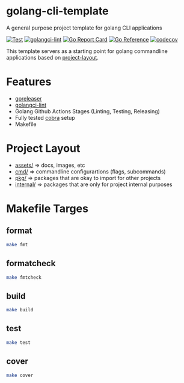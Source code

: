 # golang-cli-template
A general purpose  project template for golang CLI applications

[![Test](https://github.com/FalcoSuessgott/golang-cli-template/actions/workflows/test.yml/badge.svg)](https://github.com/FalcoSuessgott/golang-cli-template/actions/workflows/test.yml) [![golangci-lint](https://github.com/FalcoSuessgott/golang-cli-template/actions/workflows/lint.yml/badge.svg)](https://github.com/FalcoSuessgott/golang-cli-template/actions/workflows/lint.yml) [![Go Report Card](https://goreportcard.com/badge/github.com/FalcoSuessgott/golang-cli-template)](https://goreportcard.com/report/github.com/FalcoSuessgott/golang-cli-template) [![Go Reference](https://pkg.go.dev/badge/github.com/FalcoSuessgott/golang-cli-template.svg)](https://pkg.go.dev/github.com/FalcoSuessgott/golang-cli-template) [![codecov](https://codecov.io/gh/FalcoSuessgott/golang-cli-template/branch/master/graph/badge.svg)](https://codecov.io/gh/FalcoSuessgott/golang-cli-template)

This template servers as a starting point for golang commandline applications based on [project-layout](https://github.com/golang-standards/project-layout).

# Features
- [goreleaser](https://goreleaser.com/)
- [golangci-lint](https://golangci-lint.run/)
- Golang Github Actions Stages (Linting, Testing, Releasing)
- Fully tested [cobra](https://cobra.dev/) setup
- Makefile

# Project Layout
* [assets/](https://pkg.go.dev/github.com/FalcoSuessgott/golang-cli-template/assets) => docs, images, etc
* [cmd/](https://pkg.go.dev/github.com/FalcoSuessgott/golang-cli-template/cmd)  => commandline configurartions (flags, subcommands)
* [pkg/](https://pkg.go.dev/github.com/FalcoSuessgott/golang-cli-template/pkg)  => packages that are okay to import for other projects
* [internal/](https://pkg.go.dev/github.com/FalcoSuessgott/golang-cli-template/pkg)  => packages that are only for project internal purposes

# Makefile Targes

## format
```sh
make fmt
```

## formatcheck
```sh
make fmtcheck
```

## build
```sh
make build
```

## test
```sh
make test
```

## cover
```sh
make cover
```